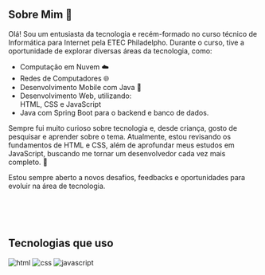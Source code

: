 ## Sobre Mim 👋
Olá! Sou um entusiasta da tecnologia e recém-formado no curso técnico de Informática para Internet pela ETEC Philadelpho. Durante o curso, tive a oportunidade de explorar diversas áreas da tecnologia, como:

<ul>
<li> Computação em Nuvem ☁️ </li>
<li> Redes de Computadores 🌐 </li>
<li> Desenvolvimento Mobile com Java 📱 </li>
<li> Desenvolvimento Web, utilizando: </li>
HTML, CSS e JavaScript 
<li> Java com Spring Boot para o backend e banco de dados. </li>
</ul>
Sempre fui muito curioso sobre tecnologia e, desde criança, gosto de pesquisar e aprender sobre o tema. Atualmente, estou revisando os fundamentos de HTML e CSS, além de aprofundar meus estudos em JavaScript, buscando me tornar um desenvolvedor cada vez mais completo. 🚀

Estou sempre aberto a novos desafios, feedbacks e oportunidades para evoluir na área de tecnologia. 

<br>
<br>
<br>

## Tecnologias que uso
![html](https://img.shields.io/badge/HTML5-E34F26?style=for-the-badge&logo=html5&logoColor=white)
![css](https://img.shields.io/badge/CSS3-1572B6?style=for-the-badge&logo=css3&logoColor=white)
![javascript](https://img.shields.io/badge/JavaScript-F7DF1E?style=for-the-badge&logo=javascript&logoColor=black)
